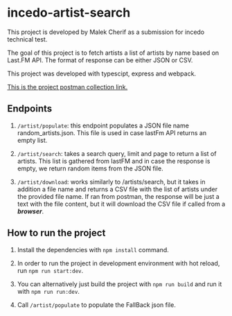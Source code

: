 # incedo-artist-search

This project is developed by Malek Cherif as a submission for incedo technical test.


The goal of this project is to fetch artists a list of artists by name
based on Last.FM API. The format of response can be either JSON or CSV.

This project was developed with typescipt, express and webpack.


[This is the project postman collection link.]( https://api.postman.com/collections/26141553-16c397d2-2a1d-4bbb-886c-ef17a79afc48?access_key=PMAT-01GVXZQ0Q7SXJXN74FZS25MG1T)


## Endpoints 

1. `/artist/populate`: this endpoint populates a JSON file name random_artists.json.
This file is used in case lastFm API returns an empty list.


2. `/artist/search`: takes a search query, limit and page to return a list of artists.
This list is gathered from lastFM and in case the response is empty, we return random items from the JSON file.


3. `/artist/download`: works similarly to /artists/search, but it takes in addition a file name and 
returns a CSV file with the list of artists under the provided file name.
If ran from postman, the response will be just a text with the file content, but it will download 
the CSV file if called from a ***browser***.

## How to run the project
1. Install the dependencies with `npm install` command.


2. In order to run the project in development environment with hot reload, run 
`npm run start:dev`.


3. You can alternatively just build the project with `npm run build` and run it with `npm run run:dev`.


4. Call `/artist/populate` to populate the FallBack json file.
